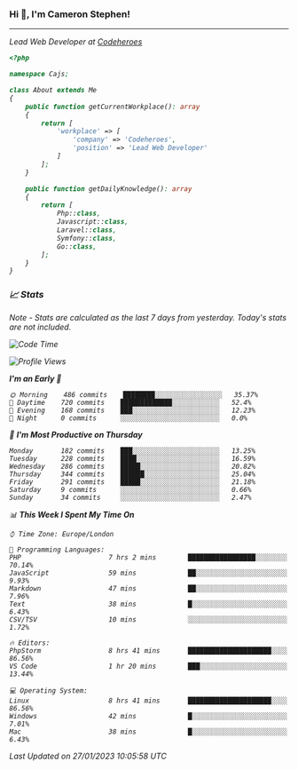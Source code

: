 ### Hi 👋, I'm Cameron Stephen!
<hr>
<p><em>Lead Web Developer at <a href="https://codeheroes.co.uk">Codeheroes</a></p>


```php
<?php

namespace Cajs;

class About extends Me
{
    public function getCurrentWorkplace(): array
    {
        return [
            'workplace' => [
                'company' => 'Codeheroes',
                'position' => 'Lead Web Developer'
            ]
        ];
    }

    public function getDailyKnowledge(): array
    {
        return [
            Php::class,
            Javascript::class,
            Laravel::class,
            Symfony::class,
            Go::class,
        ];
    }
}
```

### 📈 Stats
<p><em>Note - Stats are calculated as the last 7 days from yesterday. Today's stats are not included.</em></p>


<!--START_SECTION:waka-->
![Code Time](http://img.shields.io/badge/Code%20Time-3%2C248%20hrs%2036%20mins-blue)

![Profile Views](http://img.shields.io/badge/Profile%20Views-0-blue)

**I'm an Early 🐤** 

```text
🌞 Morning    486 commits    ████████░░░░░░░░░░░░░░░░░   35.37% 
🌆 Daytime    720 commits    █████████████░░░░░░░░░░░░   52.4% 
🌃 Evening    168 commits    ███░░░░░░░░░░░░░░░░░░░░░░   12.23% 
🌙 Night      0 commits      ░░░░░░░░░░░░░░░░░░░░░░░░░   0.0%

```
📅 **I'm Most Productive on Thursday** 

```text
Monday       182 commits    ███░░░░░░░░░░░░░░░░░░░░░░   13.25% 
Tuesday      228 commits    ████░░░░░░░░░░░░░░░░░░░░░   16.59% 
Wednesday    286 commits    █████░░░░░░░░░░░░░░░░░░░░   20.82% 
Thursday     344 commits    ██████░░░░░░░░░░░░░░░░░░░   25.04% 
Friday       291 commits    █████░░░░░░░░░░░░░░░░░░░░   21.18% 
Saturday     9 commits      ░░░░░░░░░░░░░░░░░░░░░░░░░   0.66% 
Sunday       34 commits     ░░░░░░░░░░░░░░░░░░░░░░░░░   2.47%

```


📊 **This Week I Spent My Time On** 

```text
⌚︎ Time Zone: Europe/London

💬 Programming Languages: 
PHP                      7 hrs 2 mins        █████████████████░░░░░░░░   70.14% 
JavaScript               59 mins             ██░░░░░░░░░░░░░░░░░░░░░░░   9.93% 
Markdown                 47 mins             ██░░░░░░░░░░░░░░░░░░░░░░░   7.96% 
Text                     38 mins             █░░░░░░░░░░░░░░░░░░░░░░░░   6.43% 
CSV/TSV                  10 mins             ░░░░░░░░░░░░░░░░░░░░░░░░░   1.72%

🔥 Editors: 
PhpStorm                 8 hrs 41 mins       █████████████████████░░░░   86.56% 
VS Code                  1 hr 20 mins        ███░░░░░░░░░░░░░░░░░░░░░░   13.44%

💻 Operating System: 
Linux                    8 hrs 41 mins       █████████████████████░░░░   86.56% 
Windows                  42 mins             █░░░░░░░░░░░░░░░░░░░░░░░░   7.01% 
Mac                      38 mins             █░░░░░░░░░░░░░░░░░░░░░░░░   6.43%

```


 Last Updated on 27/01/2023 10:05:58 UTC
<!--END_SECTION:waka-->

